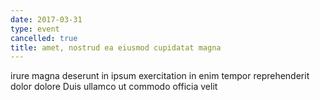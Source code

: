 ```yaml
---
date: 2017-03-31
type: event
cancelled: true
title: amet, nostrud ea eiusmod cupidatat magna
---
```

irure magna deserunt in ipsum exercitation in enim tempor reprehenderit dolor dolore Duis ullamco ut commodo officia velit